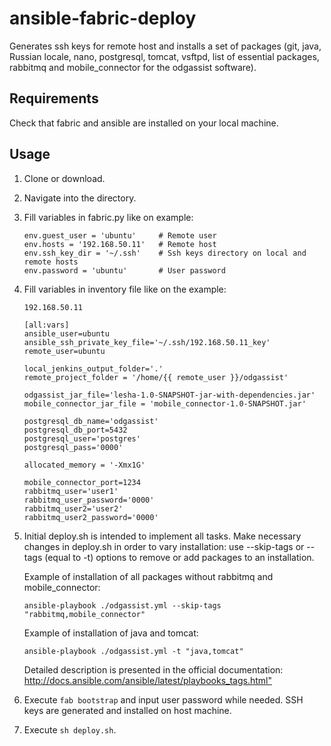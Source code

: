 # ansible-fabric-deploy
Generates ssh keys for remote host and installs a set of packages (git, java, Russian locale, nano, postgresql, 
tomcat, vsftpd, list of essential packages, rabbitmq and mobile_connector for the odgassist software).
## Requirements
Check that fabric and ansible are installed on your local machine.
## Usage
1. Clone or download.
0. Navigate into the directory.
0. Fill variables in fabric.py like on example:
    ```
    env.guest_user = 'ubuntu'     # Remote user
    env.hosts = '192.168.50.11'   # Remote host
    env.ssh_key_dir = '~/.ssh'    # Ssh keys directory on local and remote hosts
    env.password = 'ubuntu'       # User password
    ```
0. Fill variables in inventory file like on the example:
    ```
    192.168.50.11
 
    [all:vars]
    ansible_user=ubuntu
    ansible_ssh_private_key_file='~/.ssh/192.168.50.11_key'
    remote_user=ubuntu
     
    local_jenkins_output_folder='.'
    remote_project_folder = '/home/{{ remote_user }}/odgassist'
     
    odgassist_jar_file='lesha-1.0-SNAPSHOT-jar-with-dependencies.jar'
    mobile_connector_jar_file = 'mobile_connector-1.0-SNAPSHOT.jar'
     
    postgresql_db_name='odgassist'
    postgresql_db_port=5432
    postgresql_user='postgres'
    postgresql_pass='0000'
     
    allocated_memory = '-Xmx1G'
     
    mobile_connector_port=1234
    rabbitmq_user='user1'
    rabbitmq_user_password='0000'
    rabbitmq_user2='user2'
    rabbitmq_user2_password='0000'
    ```
0. Initial deploy.sh is intended to implement all tasks. Make necessary changes in deploy.sh in order to vary installation:
    use --skip-tags or --tags (equal to -t) options to remove or add packages to an installation.
    
    Example of installation of all packages without rabbitmq and mobile_connector:
    
    ```
    ansible-playbook ./odgassist.yml --skip-tags "rabbitmq,mobile_connector"
    ```
    
    Example of installation of java and tomcat:
    
    ```
    ansible-playbook ./odgassist.yml -t "java,tomcat"
    ```
    Detailed description is presented in the official documentation: 
    <http://docs.ansible.com/ansible/latest/playbooks_tags.html">
0. Execute `fab bootstrap` and input user password while needed. SSH keys are generated and installed on host machine.
0. Execute `sh deploy.sh`.

